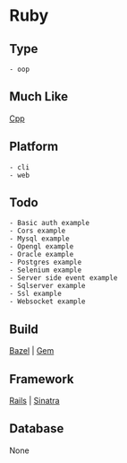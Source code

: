 # Ruby

## Type
	- oop
## Much Like
[Cpp](CPP.md)
## Platform
	- cli
	- web
## Todo
	- Basic auth example
	- Cors example
	- Mysql example
	- Opengl example
	- Oracle example
	- Postgres example
	- Selenium example
	- Server side event example
	- Sqlserver example
	- Ssl example
	- Websocket example
## Build
[Bazel](https://github.com/bearddan2000?tab=repositories&q=ruby+bazel&type=&language=&sort=) | [Gem](https://github.com/bearddan2000?tab=repositories&q=ruby+gem&type=&language=&sort=)
## Framework
[Rails](https://github.com/bearddan2000?tab=repositories&q=ruby+rails&type=&language=&sort=) | [Sinatra](https://github.com/bearddan2000?tab=repositories&q=ruby+sinatra&type=&language=&sort=)
## Database
None